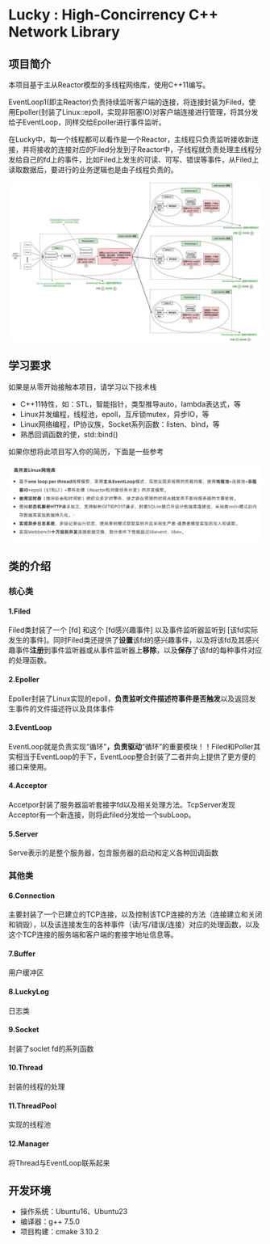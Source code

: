 # Lucky : High-Concirrency C++ Network Library



## 项目简介

本项目基于主从Reactor模型的多线程网络库，使用C++11编写。

EventLoop1(即主Reactor)负责持续监听客户端的连接，将连接封装为Filed，使用Epoller(封装了Linux::epoll，实现非阻塞IO)对客户端连接进行管理，将其分发给子EventLoop，同样交给Epoller进行事件监听。

在Lucky中，每一个线程都可以看作是一个Reactor，主线程只负责监听接收新连接，并将接收的连接对应的Filed分发到子Reactor中，子线程就负责处理主线程分发给自己的fd上的事件，比如Filed上发生的可读、可写、错误等事件，从Filed上读取数据后，要进行的业务逻辑也是由子线程负责的。

![1704386325883](images/README/1704386325883.png)

## 学习要求

如果是从零开始接触本项目，请学习以下技术栈

* C++11特性，如：STL，智能指针，类型推导auto，lambda表达式，等
* Linux并发编程，线程池，epoll，互斥锁mutex，异步IO，等
* Linux网络编程，IP协议族，Socket系列函数：listen、bind，等
* 熟悉回调函数的使，std::bind()

如果你想将此项目写入你的简历，下面是一些参考

![1704388373593](images/README/1704388373593.png)

## 类的介绍

### 核心类

#### 1.Filed

Filed类封装了一个 [fd] 和这个 [fd感兴趣事件] 以及事件监听器监听到 [该fd实际发生的事件]。同时Filed类还提供了**设置**该fd的感兴趣事件，以及将该fd及其感兴趣事件**注册**到事件监听器或从事件监听器上**移除**，以及**保存**了该fd的每种事件对应的处理函数。

#### 2.Epoller

Epoller封装了Linux实现的epoll，**负责监听文件描述符事件是否触发**以及返回发生事件的文件描述符以及具体事件

#### 3.EventLoop

EventLoop就是负责实现“循环”**，负责驱动**“循环”的重要模块！！Filed和Poller其实相当于EventLoop的手下，EventLoop整合封装了二者并向上提供了更方便的接口来使用。

#### 4.Acceptor

Accetpor封装了服务器监听套接字fd以及相关处理方法。TcpServer发现Acceptor有一个新连接，则将此filed分发给一个subLoop。

#### 5.Server

Serve表示的是整个服务器，包含服务器的启动和定义各种回调函数

### 其他类

#### 6.Connection

主要封装了一个已建立的TCP连接，以及控制该TCP连接的方法（连接建立和关闭和销毁），以及该连接发生的各种事件（读/写/错误/连接）对应的处理函数，以及这个TCP连接的服务端和客户端的套接字地址信息等。

#### 7.Buffer

用户缓冲区

#### 8.LuckyLog

日志类

#### 9.Socket

封装了soclet fd的系列函数

#### 10.Thread

封装的线程的处理

#### 11.ThreadPool

实现的线程池

#### 12.Manager

将Thread与EventLoop联系起来

## 开发环境

* 操作系统：Ubuntu16、Ubuntu23
* 编译器：g++ 7.5.0
* 项目构建：cmake 3.10.2
